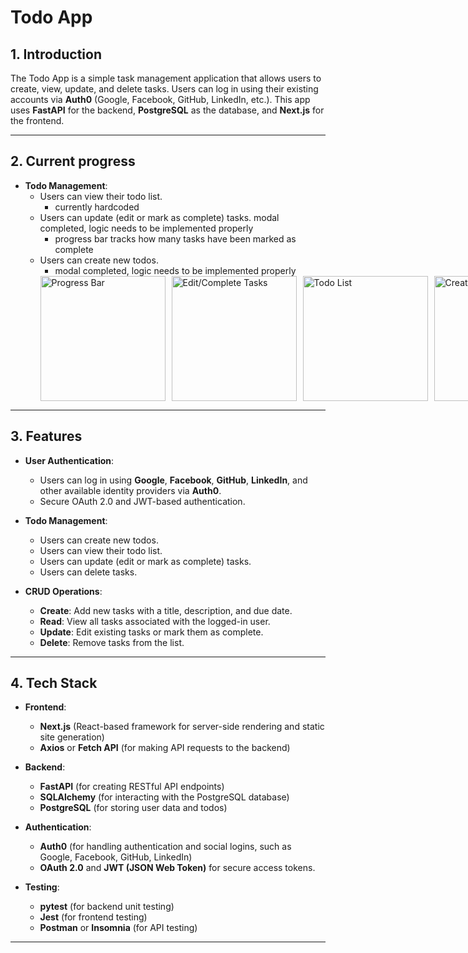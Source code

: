 # Todo App

## 1. Introduction
The Todo App is a simple task management application that allows users to create, view, update, and delete tasks. Users can log in using their existing accounts via **Auth0** (Google, Facebook, GitHub, LinkedIn, etc.). This app uses **FastAPI** for the backend, **PostgreSQL** as the database, and **Next.js** for the frontend.

---
## 2. Current progress
  
- **Todo Management**:
  - Users can view their todo list.
    - currently hardcoded
  - Users can update (edit or mark as complete) tasks.
modal completed, logic needs to be implemented properly
    - progress bar tracks how many tasks have been marked as complete
  - Users can create new todos.
    - modal completed, logic needs to be implemented properly
    <div style="display: flex; justify-content: space-between; gap: 10px;">
      <img src="https://github.com/user-attachments/assets/b360ffc9-4caa-4184-8e19-10d5e2774153" alt="Progress Bar" width="200" height="auto" />
      <img src="https://github.com/user-attachments/assets/73ee889a-11e3-4d1d-9938-7b382fdce73d" alt="Edit/Complete Tasks" width="200" height="auto" />
      <img src="https://github.com/user-attachments/assets/bbf16667-9374-4ed9-b906-4a16b5a65855" alt="Todo List" width="200" height="auto" />
      <img src="https://github.com/user-attachments/assets/4a70f0b7-07ac-4322-bdbd-34678748dd7b" alt="Create Todo" width="200" height="auto" />
    </div>
---

## 3. Features
- **User Authentication**:
  - Users can log in using **Google**, **Facebook**, **GitHub**, **LinkedIn**, and other available identity providers via **Auth0**.
  - Secure OAuth 2.0 and JWT-based authentication.
  
- **Todo Management**:
  - Users can create new todos.
  - Users can view their todo list.
  - Users can update (edit or mark as complete) tasks.
  - Users can delete tasks.

- **CRUD Operations**:
  - **Create**: Add new tasks with a title, description, and due date.
  - **Read**: View all tasks associated with the logged-in user.
  - **Update**: Edit existing tasks or mark them as complete.
  - **Delete**: Remove tasks from the list.

---

## 4. Tech Stack
- **Frontend**: 
  - **Next.js** (React-based framework for server-side rendering and static site generation)
  - **Axios** or **Fetch API** (for making API requests to the backend)
  
- **Backend**:
  - **FastAPI** (for creating RESTful API endpoints)
  - **SQLAlchemy** (for interacting with the PostgreSQL database)
  - **PostgreSQL** (for storing user data and todos)

- **Authentication**: 
  - **Auth0** (for handling authentication and social logins, such as Google, Facebook, GitHub, LinkedIn)
  - **OAuth 2.0** and **JWT (JSON Web Token)** for secure access tokens.

- **Testing**:
  - **pytest** (for backend unit testing)
  - **Jest** (for frontend testing)
  - **Postman** or **Insomnia** (for API testing)

---

